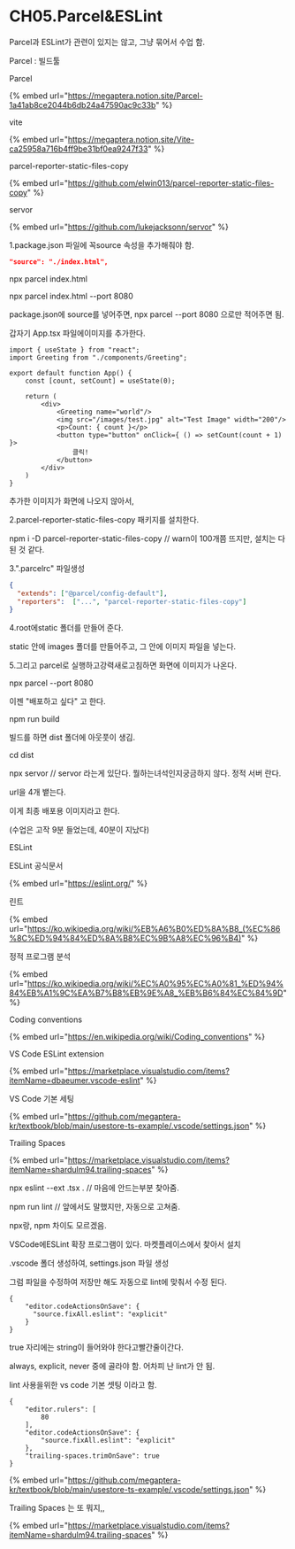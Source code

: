 # CH05.Parcel\&ESLint

Parcel과 ESLint가 관련이 있지는 않고, 그냥 묶어서 수업 함.

Parcel : 빌드툴

Parcel&#x20;

{% embed url="https://megaptera.notion.site/Parcel-1a41ab8ce2044b6db24a47590ac9c33b" %}

vite

{% embed url="https://megaptera.notion.site/Vite-ca25958a716b4ff9be31bf0ea9247f33" %}

parcel-reporter-static-files-copy

{% embed url="https://github.com/elwin013/parcel-reporter-static-files-copy" %}

servor

{% embed url="https://github.com/lukejacksonn/servor" %}







1.package.json 파일에 꼭source 속성을 추가해줘야 함.

```json
"source": "./index.html",
```

npx parcel index.html

npx parcel index.html --port 8080&#x20;

package.json에 source를 넣어주면, npx parcel --port 8080 으로만 적어주면 됨.



갑자기  App.tsx 파일에이미지를 추가한다.

```typescriptreact
import { useState } from "react";
import Greeting from "./components/Greeting";

export default function App() {
    const [count, setCount] = useState(0);

    return (
        <div>
            <Greeting name="world"/>
            <img src="/images/test.jpg" alt="Test Image" width="200"/>
            <p>Count: { count }</p>
            <button type="button" onClick={ () => setCount(count + 1) }>
                클릭!
            </button>
        </div>
    )
}
```

추가한 이미지가 화면에 나오지 않아서,&#x20;

2.parcel-reporter-static-files-copy  패키지를 설치한다.

npm i -D parcel-reporter-static-files-copy // warn이 100개쯤 뜨지만, 설치는 다 된 것 같다.

3.".parcelrc" 파일생성

```json
{
  "extends": ["@parcel/config-default"],
  "reporters":  ["...", "parcel-reporter-static-files-copy"]
}
```

4.root에static 폴더를 만들어 준다.

static 안에 images 폴더를 만들어주고, 그 안에 이미지 파일을 넣는다.

5.그리고 parcel로 실행하고강력새로고침하면 화면에 이미지가 나온다.

npx parcel --port 8080



이젠 "배포하고 싶다" 고 한다.

npm run build

빌드를 하면 dist 폴더에 아웃풋이 생김.

cd dist

npx servor  // servor 라는게 있단다. 뭘하는녀석인지궁금하지 않다. 정적 서버 란다.

url을 4개 뱉는다.

이게 최종 배포용 이미지라고 한다.



(수업은 고작 9분 들었는데, 40분이 지났다)





ESLint

ESLint 공식문서

{% embed url="https://eslint.org/" %}

린트

{% embed url="https://ko.wikipedia.org/wiki/%EB%A6%B0%ED%8A%B8_(%EC%86%8C%ED%94%84%ED%8A%B8%EC%9B%A8%EC%96%B4)" %}

정적 프로그램 분석

{% embed url="https://ko.wikipedia.org/wiki/%EC%A0%95%EC%A0%81_%ED%94%84%EB%A1%9C%EA%B7%B8%EB%9E%A8_%EB%B6%84%EC%84%9D" %}

Coding conventions

{% embed url="https://en.wikipedia.org/wiki/Coding_conventions" %}

VS Code ESLint extension

{% embed url="https://marketplace.visualstudio.com/items?itemName=dbaeumer.vscode-eslint" %}

VS Code 기본 세팅

{% embed url="https://github.com/megaptera-kr/textbook/blob/main/usestore-ts-example/.vscode/settings.json" %}

Trailing Spaces

{% embed url="https://marketplace.visualstudio.com/items?itemName=shardulm94.trailing-spaces" %}





npx eslint --ext .tsx . // 마음에      안드는부분 찾아줌.

npm run lint // 앞에서도 말했지만, 자동으로 고쳐줌.

npx랑, npm 차이도 모르겠음.



VSCode에ESLint 확장 프로그램이 있다.  마켓플레이스에서 찾아서 설치

.vscode 폴더 생성하여, settings.json 파일 생성

그럼 파일을 수정하여 저장만 해도 자동으로 lint에 맞춰서 수정 된다.

```jsonc
{
    "editor.codeActionsOnSave": {
      "source.fixAll.eslint": "explicit"
    }
}
```

true 자리에는 string이 들어와야 한다고빨간줄이간다.

always, explicit, never 중에 골라야 함. 어차피 난 lint가 안 됨.



lint 사용을위한 vs code 기본 셋팅 이라고 함.

```jsonc
{
    "editor.rulers": [
        80
    ],
    "editor.codeActionsOnSave": {
        "source.fixAll.eslint": "explicit"
    },
    "trailing-spaces.trimOnSave": true
}
```

{% embed url="https://github.com/megaptera-kr/textbook/blob/main/usestore-ts-example/.vscode/settings.json" %}

Trailing Spaces  는 또 뭐지,,

{% embed url="https://marketplace.visualstudio.com/items?itemName=shardulm94.trailing-spaces" %}












